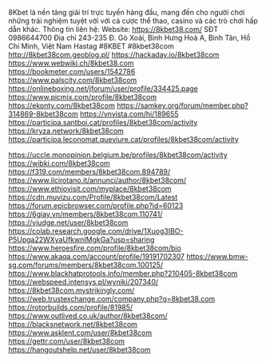 8Kbet là nền tảng giải trí trực tuyến hàng đầu, mang đến cho người chơi những trải nghiệm tuyệt vời với cá cược thể thao, casino và các trò chơi hấp dẫn khác.
Thông tin liên hệ:
Website:         https://8kbet38.com/
SĐT        0986644700
Địa chỉ        243-235 Đ. Gò Xoài, Bình Hưng Hoà A, Bình Tân, Hồ Chí Minh, Việt Nam
Hastag        #8KBET #8kbet38com
http://8kbet38com.geoblog.pl/
https://hackaday.io/8kbet38com
https://www.webwiki.ch/8kbet38.com
https://bookmeter.com/users/1542786
https://www.palscity.com/8kbet38com
https://onlineboxing.net/jforum/user/profile/334425.page
https://www.picmix.com/profile/8kbet38com
https://ekonty.com/8kbet38com
https://samkey.org/forum/member.php?314869-8kbet38com
https://vnvista.com/hi/189655
https://participa.santboi.cat/profiles/8kbet38com/activity
https://kryza.network/8kbet38com
https://participa.leconomat.queviure.cat/profiles/8kbet38com/activity

https://uccle.monopinion.belgium.be/profiles/8kbet38com/activity
https://wibki.com/8kbet38com
https://f319.com/members/8kbet38com.894789/
https://www.ilcirotano.it/annunci/author/8kbet38com/
https://www.ethiovisit.com/myplace/8kbet38com
https://cdn.muvizu.com/Profile/8kbet38com/Latest
https://forum.epicbrowser.com/profile.php?id=60123
https://6giay.vn/members/8kbet38com.110741/
https://vjudge.net/user/8kbet38com
https://colab.research.google.com/drive/1Xuog3IBO-P5Upga22WXyaUfkwnIMgkGa?usp=sharing
https://www.heroesfire.com/profile/8kbet38com/bio
https://www.akaqa.com/account/profile/19191702307
https://www.bmw-sg.com/forums/members/8kbet38com.100125/
https://www.blackhatprotools.info/member.php?210405-8kbet38com
https://webspeed.intensys.pl/wyniki/207340/
https://8kbet38com.mystrikingly.com/
https://web.trustexchange.com/company.php?q=8kbet38.com
https://rotorbuilds.com/profile/81985/
https://www.outlived.co.uk/author/8kbet38com/
https://blacksnetwork.net/8kbet38com
https://www.asklent.com/user/8kbet38com
https://gettr.com/user/8kbet38com
https://hangoutshelp.net/user/8kbet38com